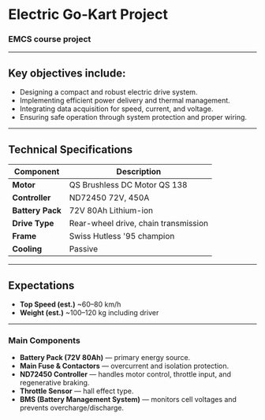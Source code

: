 #  Electric Go-Kart Project

### EMCS course project 
---

## Key objectives include:
- Designing a compact and robust electric drive system.
- Implementing efficient power delivery and thermal management.
- Integrating data acquisition for speed, current, and voltage.
- Ensuring safe operation through system protection and proper wiring.

---

##  Technical Specifications

| Component | Description |
|------------|--------------|
| **Motor** | QS Brushless DC Motor QS 138
| **Controller** | ND72450 72V, 450A
| **Battery Pack** | 72V 80Ah Lithium-ion 
| **Drive Type** | Rear-wheel drive, chain transmission 
| **Frame** | Swiss Hutless '95 champion
| **Cooling** | Passive 

---

## Expectations
- **Top Speed (est.)** ~60–80 km/h
- **Weight (est.)**  ~100–120 kg including driver

---

### Main Components
- **Battery Pack (72V 80Ah)** — primary energy source.
- **Main Fuse & Contactors** — overcurrent and isolation protection.
- **ND72450 Controller** — handles motor control, throttle input, and regenerative braking.
- **Throttle Sensor** — hall effect type.
- **BMS (Battery Management System)** — monitors cell voltages and prevents overcharge/discharge.
